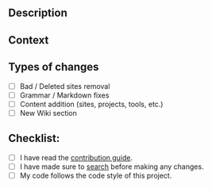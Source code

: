 <!--- Provide a general summary of your changes in the Title above -->

## Description
<!--- Describe your changes in detail -->

## Context
<!--- Why is this change required? What problem does it solve? -->
<!--- If it fixes an open issue, please link to the issue here. -->

## Types of changes
<!--- What types of changes does your Pull Request introduce? Put an `x` in all the boxes that apply: -->
- [ ] Bad / Deleted sites removal
- [ ] Grammar / Markdown fixes 
- [ ] Content addition (sites, projects, tools, etc.)
- [ ] New Wiki section

## Checklist:
<!--- Go over all the following points, and put an `x` in all the boxes that apply to this Pull Request. -->
<!--- If you're unsure about any of these, don't hesitate to ask. We're here to help! -->
- [ ] I have read the [contribution guide](https://fmhy.net/other/contributing).
- [ ] I have made sure to [search](https://api.fmhy.net/single-page) before making any changes. 
- [ ] My code follows the code style of this project.
